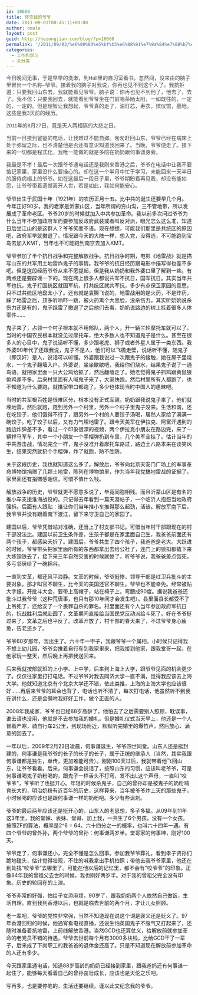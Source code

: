 ```yaml
---
id: 10660
title: 怀念我的爷爷
date: 2011-09-03T00:45:11+00:00
author: omale
layout: post
guid: http://hezongjian.com/blog/?p=10660
permalink: '/2011/09/03/%e6%80%80%e5%bf%b5%e6%88%91%e7%9a%84%e7%88%b7%e7%88%b7/'
categories:
  - 工作和学习
  - 未分类
---
```

<span class="Apple-style-span" style="color: rgb(68, 68, 68); font-family: Verdana, Arial, sans-serif, 宋体; line-height: 19px; ">今日晚间无事，于是早早的洗漱，到Hall里的自习室看书。忽然间，没来由的脑子里冒出一个名称&#8211;爷爷。接着我的脑子对我说，你再也见不到这个人了。我抗拒道：只要我回山东去，我就能看见爷爷。脑子说：你再也见不到他了，他去了，去了。我不信：只要我回去，就能看到爷爷坐在门前喝茶晒太阳，一如既往的，一定的，一定的。但是理智让我想起，爷爷真的走了，油灯芯，寿衣，殡仪馆，墓地，这些是我3天前的经历。</span>

<p style="margin-top: 15px; margin-right: 0px; margin-bottom: 15px; margin-left: 0px; padding-top: 0px; padding-right: 0px; padding-bottom: 0px; padding-left: 0px; ">
  <span class="Apple-style-span" style="color: rgb(68, 68, 68); font-family: Verdana, Arial, sans-serif, 宋体; line-height: 19px; ">2011年的8月27日，竟是天人两相隔的大悲之日。</span>
</p>

<p style="margin-top: 15px; margin-right: 0px; margin-bottom: 15px; margin-left: 0px; padding-top: 0px; padding-right: 0px; padding-bottom: 0px; padding-left: 0px; ">
  <span class="Apple-style-span" style="color: rgb(68, 68, 68); font-family: Verdana, Arial, sans-serif, 宋体; line-height: 19px; ">当前一日接到爸爸的电话，让我难过不能自抑。匆匆赶回山东，爷爷已经在病床上处于弥留之际，也不清楚他是否还有意识知道我回来了。当晚，爷爷便走了。接下来的一切都是程式化，我唯一能做的就是多陪在奶奶跟何事谦身旁。</span>
</p>

<p style="margin-top: 15px; margin-right: 0px; margin-bottom: 15px; margin-left: 0px; padding-top: 0px; padding-right: 0px; padding-bottom: 0px; padding-left: 0px; ">
  <span class="Apple-style-span" style="color: rgb(68, 68, 68); font-family: Verdana, Arial, sans-serif, 宋体; line-height: 19px; ">我最是不孝！最后一次跟爷爷通电话还是我刚来香港之后，爷爷在电话中让我不要惦记家里，家里没什么要操心的。却在这一个半月中忙于学习，未能回来一天半日的服侍病榻上的爷爷。如在这最后一段日子里，爷爷期盼着再见我，却没有能如愿，让爷爷带着遗憾离开人世，若是如此，我如何能安心。</span>
</p>

<p style="margin-top: 15px; margin-right: 0px; margin-bottom: 15px; margin-left: 0px; padding-top: 0px; padding-right: 0px; padding-bottom: 0px; padding-left: 0px; ">
  爷爷出生于民国十年（1921年）的农历正月十五。比中共的诞生还要早几个月。今年正好90岁。我的老家是沂蒙山区，当年所谓的穷山沟，三不管地带，所以发展成了革命老区。爷爷20岁的时候就加入中共参加革命。我以前多次问过爷爷为什么当年不参加政府军而要参加反政府武装或者叫反对派，眼光怎么这么准，知道日后坐江山的是这群人？爷爷笑而不语。现在想想，可能我们那里是共统区的原因吧，政府军早就撤退了。情况跟今天的大陆一样，想入党，没得选，不可能跑到宝岛去加入KMT，当年也不可能跑到南京去加入KMT。
</p>

<p style="margin-top: 15px; margin-right: 0px; margin-bottom: 15px; margin-left: 0px; padding-top: 0px; padding-right: 0px; padding-bottom: 0px; padding-left: 0px; ">
  爷爷参加了半个抗日战争和完整解放战争。抗日战争时期，电影《地雷战》就是描写山东的共军用土地雷炸鬼子的事情。我爷爷的抗日经历跟电影中描写得也差不多吧。但是这段经历爷爷从来不愿提起，但是我从奶奶和我外婆口里了解到一些。有两点还是要辟谣一下的。现在网上很多人都说共军不抗日，国军抗日。其实当年共军也抗，鬼子打国统区就国军抗，打共统区就共军抗，多少有点保卫家园的意思，只不过共统区地盘太小了。还有就是袁腾飞说的，地雷战用的是火药，不是炸药，踩了地雷之后，顶多听响吓一跳，被火药熏个大黑脸，没杀伤力。其实听奶奶说杀伤力还是有的，鬼子踩雷了撤退了之后他们去看，奶奶说路边的树上挂着很多人体零件&#8230;&#8230;
</p>

<p style="margin-top: 15px; margin-right: 0px; margin-bottom: 15px; margin-left: 0px; padding-top: 0px; padding-right: 0px; padding-bottom: 0px; padding-left: 0px; ">
  鬼子来了，占领一个村子根本就不用部队，两个人，开一辆三轮摩托车就可以了。当时的中国农民根本就没见过摩托车，绝大多数人也不知道鬼子是什么。甚至在很多人的心目中，鬼子说话听不懂，多少跟老虎、狮子或者外星人属于一类东西。我外婆90年代了还跟我说，鬼子不是人，他们可以飞檐走壁，说话听不懂，随鬼子（即汉奸）是人，说话可以听懂。外婆跟我说过一次跟鬼子的接触，她在屋子里烧水，一个鬼子翻墙入户。外婆说，坐坐歇歇吧，我给你们烧水，结果鬼子说了一通鸟语，就把家里面一只大公鸡给抓了，然后翻墙走了。她老觉得鬼子抓鸡跟黄鼠狼偷鸡差不多。后来村里面有人喊鬼子来了，大家快跑。然后村里所有人都跑了，也不知道为什么要跑，就携家带口都跑了。多少也体现当时中国人的愚昧吧。
</p>

<p style="margin-top: 15px; margin-right: 0px; margin-bottom: 15px; margin-left: 0px; padding-top: 0px; padding-right: 0px; padding-bottom: 0px; padding-left: 0px; ">
  当时的共军根百姓是很难区分，根本没有正式军装。奶奶跟我说鬼子来了，他们就埋地雷，然后就跑，跑到另外一个村里，另外一个村子里鬼子没来。生活和谐，还在吃饺子，他们饿得不行了，跟另外一个村的人要饺子汤喝，居然人家给了满满一碗饺子。吃了饺子以后，又有力气埋地雷了。跟今天美军在伊拉克、阿富汗遇到的路边炸弹差不多，看过一个印象很深的视频，两个伊拉克小朋友在路边完，来了一辆捍马军车，其中一个小朋友一个手榴弹扔到车里，几个美军全挂了。估计当年的中共游击战，情况完全一样，鬼子没准开着摩托车路过，路边土八路本来在谈笑风生，结果突然就扔个手榴弹，炸了就跑，防不胜防。
</p>

<p style="margin-top: 15px; margin-right: 0px; margin-bottom: 15px; margin-left: 0px; padding-top: 0px; padding-right: 0px; padding-bottom: 0px; padding-left: 0px; ">
  关于这段历史，我也就知道这么多了。解放后，爷爷向北京天安门广场上的军事革命博物馆捐赠了几颗土地雷，陈列在博物馆里，作为当年我党搞地雷战的证据了。家里面还有捐赠感谢信，可惜不值什么钱。
</p>

<p style="margin-top: 15px; margin-right: 0px; margin-bottom: 15px; margin-left: 0px; padding-top: 0px; padding-right: 0px; padding-bottom: 0px; padding-left: 0px; ">
  解放战争的历史，爷爷就更不愿意多说了，毕竟同胞相残。而且沂蒙山区是有名的推小车支援淮海战役的。只记得去年看到一篇天涯帖子，一个临沂人抱怨当地政府强拆。后面有人跟贴：谁让你们当年推小车推得那么起劲，活该。解放军南下后，我爷爷并没有跟着南下渡江，留下来守卫自己的家园了。
</p>

<p style="margin-top: 15px; margin-right: 0px; margin-bottom: 15px; margin-left: 0px; padding-top: 0px; padding-right: 0px; padding-bottom: 0px; padding-left: 0px; ">
  建国以后，爷爷凭借站对准确，还当上了村支部书记。可惜当年村干部跟现在的村干部没法比。建国以前卫生条件差，生孩子都是在家里面自己生，我爸爸前面还有两个孩子，都感染夭折了。建国后，爷爷共生了四个孩子，我爸爸是老大。大跃进的时候，爷爷带头把家里面所有的东西都拿出去给公社了，连门上的锁扣都撬下来大炼钢铁去了，接下来三年自然灾害的时候就惨了，听爷爷说，我爸爸差点饿死，多亏邻居给了一碗稻谷。
</p>

<p style="margin-top: 15px; margin-right: 0px; margin-bottom: 15px; margin-left: 0px; padding-top: 0px; padding-right: 0px; padding-bottom: 0px; padding-left: 0px; ">
  一直到文革，都还风平浪静。文革的时候，爷爷挺惨，领导干部是红卫兵批斗的主要对象，那才叫官不聊生，比今天的美国还官不聊生。爷爷也不能幸免。经常被贴大字报，开批斗大会，要带上高帽子，站在椅子上，弯腰成90度。据说我爸爸还批斗过我爷爷（这种荒唐事，也只有那10年间才会发生吧）。县里面县长都受不了上吊死了，还给安了一个畏罪自杀的罪名。村里面还有个人当年参加政府军抗日的，抗战胜利后就赴圆了，文革期间直接给当国民党反动派给斗死了。好在爷爷挺过来了，文革之后也平反了。改革开放了，村干部的春天来了，不过爷爷身心疲惫，告老还乡了。
</p>

<p style="margin-top: 15px; margin-right: 0px; margin-bottom: 15px; margin-left: 0px; padding-top: 0px; padding-right: 0px; padding-bottom: 0px; padding-left: 0px; ">
  爷爷60岁那年，我出生了。六十年一甲子，我跟爷爷一个属相。小时候只记得我不想上幼儿园，爷爷会推着自行车到我家里来，把我接到他家，跟我堂哥一起，在他家玩一整天，然后晚上再把我送回来。
</p>

<p style="margin-top: 15px; margin-right: 0px; margin-bottom: 15px; margin-left: 0px; padding-top: 0px; padding-right: 0px; padding-bottom: 0px; padding-left: 0px; ">
  后来我就按部就班的上小学、上中学，后来到上海上大学，跟爷爷见面的机会更少了。仅仅往家里打打电话。不过爷爷对我去同济大学一直不满，觉得我应该去上海大学。他就知道北京有个北京大学还不错，依此类推，上海的上海大学也应该很好&#8230;&#8230;再后来爷爷的耳朵也背了，电话也听不清了，每次打电话，他虽然听不到我在讲什么，还是会嘱咐我好好工作，做个正直的人。
</p>

<p style="margin-top: 15px; margin-right: 0px; margin-bottom: 15px; margin-left: 0px; padding-top: 0px; padding-right: 0px; padding-bottom: 0px; padding-left: 0px; ">
  2008年我成家，爷爷也已经88岁高龄了，他怕去了之后需要别人照顾，耽误事，谁去请也没用，他就是不去参加我的婚礼。但是婚礼仪式当天早上，他还是一个人冒着严寒，骑自行车2公里，到现场附近，默默听完婚里的爆竹声，然后放心、满意的回去了。
</p>

<p style="margin-top: 15px; margin-right: 0px; margin-bottom: 15px; margin-left: 0px; padding-top: 0px; padding-right: 0px; padding-bottom: 0px; padding-left: 0px; ">
  一年以后，2009年2月23日凌晨，何事谦诞生，爷爷四世同堂。山东人还是挺封建的，何事谦是我爷爷的长子的长子的长子，属于正统的继承人（当然，其实我跟何事谦都是独生，单传，更加难能可贵）。刚刚100天过后，我就带着他飞回山东，让爷爷看看。后来，何事谦会说话了，按照山东的习惯，应该叫老爷爷，可是何事谦喝鬼子奶粉喝的，跟鬼子一样舌头不打弯，发不出L这个声母，一直叫&ldquo;咬爷爷&ldquo;，爷爷听了也挺开心。年轻的时候杀鬼子，自己的曾孙却是被鬼子的奶粉哺育长大的，明治奶粉有近百年的历史，这样算来，当年被爷爷炸上天的那些鬼子，小时候喝的应该也是跟何事谦一样的奶粉吧。多少有些讽刺。
</p>

<p style="margin-top: 15px; margin-right: 0px; margin-bottom: 15px; margin-left: 0px; padding-top: 0px; padding-right: 0px; padding-bottom: 0px; padding-left: 0px; ">
  爷爷的最后两年应该还是挺开心的，山东人的老思想，多子多福。从09年到11年这3年里，我的堂妹、表妹、堂哥、加上我，一共生了6个男孩，没有一个女孩。按照ZF的算法，概率是2^6 = 64。六十四分之一的概率，也叫六十四年一遇。有四个爷爷的曾外孙，两个爷爷的曾孙：何事谦两岁半。堂哥家的何事坤，刚好100天。
</p>

<p style="margin-top: 15px; margin-right: 0px; margin-bottom: 15px; margin-left: 0px; padding-top: 0px; padding-right: 0px; padding-bottom: 0px; padding-left: 0px; ">
  爷爷走了，何事谦还小，完全不懂是怎么回事。参加我爷爷葬礼，看到孝子贤孙们跪地磕头，估计觉得壮观，不住的喊我拿出手机拍照；带他去我爷爷家里，他还在到处找&ldquo;咬爷爷&rdquo;去哪里了。可能在他以后的记忆里，都不会有"咬爷爷"的印象。正像84年我的曾祖父去世的时候，我也刚好两岁半。对于我的曾祖父完全没有印象。历史的轮回在的上演。
</p>

<p style="margin-top: 15px; margin-right: 0px; margin-bottom: 15px; margin-left: 0px; padding-top: 0px; padding-right: 0px; padding-bottom: 0px; padding-left: 0px; ">
  爷爷非常的好强，怕给子女添麻烦，90岁了，跟我奶奶两个人依然自己做饭，生活自理。直到我到香港以后，也就是临去世前的两个月，才让儿女照顾。
</p>

<p style="margin-top: 15px; margin-right: 0px; margin-bottom: 15px; margin-left: 0px; padding-top: 0px; padding-right: 0px; padding-bottom: 0px; padding-left: 0px; ">
  老一辈吧，爷爷的党性非常强，当然不知道现在说这个词是褒义还是贬义了。97年香港回归的时候，他通宵看电视直播，还说生怕英国鬼子不服气又打起来了，还随时准备着抗地雷，上前线解放香港。当然GCD也还算仗义，给解放前就参加革命的老党员不错的待遇，爷爷去世前每个月有3000多块钱，比给GCD干了一辈子，后来成了下岗职工的我爸爸的退休金还高了。只是不知道现在解放前参加革命的人还有多少。
</p>

<p style="margin-top: 15px; margin-right: 0px; margin-bottom: 15px; margin-left: 0px; padding-top: 0px; padding-right: 0px; padding-bottom: 0px; padding-left: 0px; ">
  今天跟家里通电话，知道88岁高龄的奶奶已经接到家里，跟我爸妈还有何事谦一起住了。能够每天看着自己的曾孙茁壮成长，应该也是天伦之乐吧。
</p>

<p style="margin-top: 15px; margin-right: 0px; margin-bottom: 15px; margin-left: 0px; padding-top: 0px; padding-right: 0px; padding-bottom: 0px; padding-left: 0px; ">
  写再多，也是要停笔的，生活还要继续。谨以此文纪念我的爷爷。
</p>